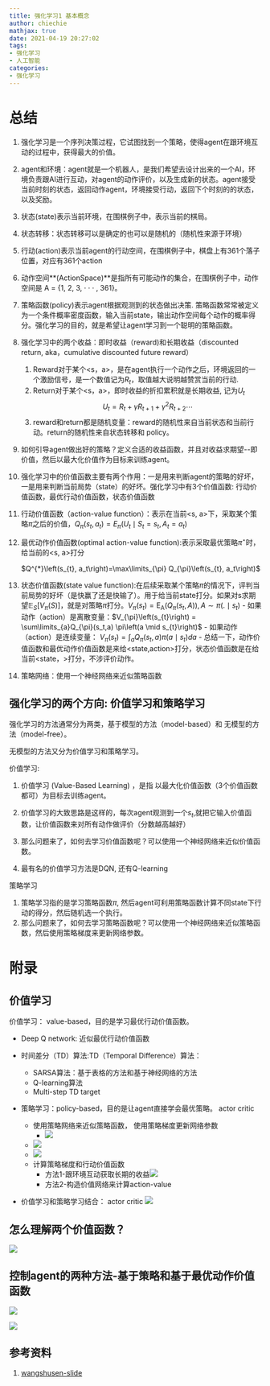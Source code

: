 ```yaml
---
title: 强化学习1 基本概念
author: chiechie
mathjax: true
date: 2021-04-19 20:27:02
tags:
- 强化学习
- 人工智能
categories:
- 强化学习
---
```




# 总结

1. 强化学习是一个序列决策过程，它试图找到一个策略，使得agent在跟环境互动的过程中，获得最大的价值。

2. agent和环境：agent就是一个机器人，是我们希望去设计出来的一个AI，环境负责跟AI进行互动，对agent的动作评价，以及生成新的状态。agent接受当前时刻的状态，返回动作agent，环境接受行动，返回下个时刻的的状态，以及奖励。

3. 状态(state)表示当前环境，在围棋例子中，表示当前的棋局。

4. 状态转移：状态转移可以是确定的也可以是随机的（随机性来源于环境）

5. 行动(action)表示当前agent的行动空间，在围棋例子中，棋盘上有361个落子位置，对应有361个action

6. 动作空间**(ActionSpace)**是指所有可能动作的集合，在围棋例子中，动作空间是 A = {1, 2, 3, · · · , 361}。

7. 策略函数(policy)表示agent根据观测到的状态做出决策. 策略函数常常被定义为一个条件概率密度函数，输入当前state，输出动作空间每个动作的概率得分。强化学习的目的，就是希望让agent学习到一个聪明的策略函数。

8. 强化学习中的两个收益：即时收益（reward)和长期收益（discounted return, aka，cumulative discounted future reward）
   1. Reward对于某个<s，a>，是在agent执行一个动作之后，环境返回的一个激励信号，是一个数值记为$R_t$，取值越大说明越赞赏当前的行动.
   2. Return对于某个<s，a>，即时收益的折扣累积就是长期收益, 记为$U_t$$$U_{t}=R_{t}+ \gamma R_{t+1}+\gamma ^{2} R_{t+2}  \cdots$$
   3. reward和return都是随机变量：reward的随机性来自当前状态和当前行动。return的随机性来自状态转移和 policy。
   
9. 如何引导agent做出好的策略？定义合适的收益函数，并且对收益求期望--即价值，然后以最大化价值作为目标来训练agent。

10. 强化学习中的价值函数主要有两个作用：一是用来判断agent的策略的好坏，一是用来判断当前局势（state）的好坏。强化学习中有3个价值函数: 行动价值函数，最优行动价值函数，状态价值函数
   1. 行动价值函数（action-value function）：表示在当前<s, a>下，采取某个策略$\pi$之后的价值，$Q_{\pi}\left(s_{t}, a_{t}\right)=E_{\pi}\left(U_{t} \mid S_{t}=s_{t}, A_{t}=a_{t}\right)$

   2. 最优动作价值函数(optimal  action-value function):表示采取最优策略$\pi^{\star}$时，给当前的<s, a>打分

      $Q^{*}\left(s_{t}, a_t\right)=\max\limits_{\pi} Q_{\pi}\left(s_{t}, a_t\right)$

   3. 状态价值函数(state value function):在后续采取某个策略$\pi$的情况下，评判当前局势的好坏（是快赢了还是快输了）。用于给当前state打分。如果对s求期望$\mathbb{E}_{S}\left[V_{\pi}(S)\right]$，就是对策略$\pi$打分。$V_{\pi}\left(s_{t}\right)=\operatorname{E_A}\left(Q_{\pi}\left(s_{t}, A\right)\right), A \sim \pi(.\mid s_t)$
     - 如果动作（action）是离散变量：$V_{\pi}\left(s_{t}\right) = \sum\limits_{a}Q_{\pi}(s_t,a) \pi\left(a \mid s_{t}\right)$
     - 如果动作（action）是连续变量： $V_{\pi}\left(s_{t}\right) = \int_{a} Q_{\pi} \left(s_{t}, a\right) \pi\left(a \mid s_{t} \right) da$
     - 总结一下，动作价值函数和最优动作价值函数是来给<state,action>打分，状态价值函数是在给当前<state，>打分，不涉评价动作。

11. 策略网络：使用一个神经网络来近似策略函数

   


## 强化学习的两个方向: 价值学习和策略学习



强化学习的方法通常分为两类，基于模型的方法（model-based）和 无模型的方法（model-free）。

无模型的方法又分为价值学习和策略学习。



价值学习:

1. 价值学习 (Value-Based Learning) ，是指 以最大化价值函数（3个价值函数都可）为目标去训练agent。

2. 价值学习的大致思路是这样的，每次agent观测到一个$s_t$,就把它输入价值函数，让价值函数来对所有动作做评价（分数越高越好）

3. 那么问题来了，如何去学习价值函数呢？可以使用一个神经网络来近似价值函数。
4. 最有名的价值学习方法是DQN, 还有Q-learning



策略学习

1. 策略学习指的是学习策略函数$\pi$, 然后agent可利用策略函数计算不同state下行动的得分，然后随机选一个执行。
2. 那么问题来了，如何去学习策略函数呢？可以使用一个神经网络来近似策略函数，然后使用策略梯度来更新网络参数。



#  附录

## 价值学习

价值学习： value-based，目的是学习最优行动价值函数。

- Deep Q network: 近似最优行动价值函数
- 时间差分（TD）算法:TD（Temporal Difference）算法：
    - SARSA算法：基于表格的方法和基于神经网络的方法
    - Q-learning算法
    - Multi-step TD target

- 策略学习：policy-based，目的是让agent直接学会最优策略。 actor critic
    - 使用策略网络来近似策略函数， 使用策略梯度更新网络参数
        -  ![](https://firebasestorage.googleapis.com/v0/b/firescript-577a2.appspot.com/o/imgs%2Fapp%2Frf_learning%2Frx6kfw7dc6.png?alt=media&token=22e1d520-3194-42b5-b624-e52034b62b4d)
    -  ![](https://firebasestorage.googleapis.com/v0/b/firescript-577a2.appspot.com/o/imgs%2Fapp%2Frf_learning%2FNC2bv9ZwlF.png?alt=media&token=8fb33ced-8383-42fe-8fee-4742d9abadc4)
    - ![](https://firebasestorage.googleapis.com/v0/b/firescript-577a2.appspot.com/o/imgs%2Fapp%2Frf_learning%2FV4DSavxJZ8.png?alt=media&token=408e1eb5-24f9-4fd9-bbf5-a7d20a53f7fb)
    - 计算策略梯度和行动价值函数
        - 方法1-跟环境互动获取长期的收益![](https://firebasestorage.googleapis.com/v0/b/firescript-577a2.appspot.com/o/imgs%2Fapp%2Frf_learning%2F8F3Gq0YTEB.png?alt=media&token=d6cd369f-ea76-41b0-84e1-66953c0d4e56)
        - 方法2-构造价值网络来计算action-value
- 价值学习和策略学习结合： actor critic ![](https://firebasestorage.googleapis.com/v0/b/firescript-577a2.appspot.com/o/imgs%2Fapp%2Frf_learning%2FQX2HjRc5gn.png?alt=media&token=18a877c8-f337-4c15-a9f5-7b3f410c8475)

## 怎么理解两个价值函数？

![](https://firebasestorage.googleapis.com/v0/b/firescript-577a2.appspot.com/o/imgs%2Fapp%2Frf_learning%2FDl41z9c-9y.png?alt=media&token=d5e65193-4372-4d43-b8c4-85237c20b61d)

## 控制agent的两种方法-基于策略和基于最优动作价值函数

![](https://firebasestorage.googleapis.com/v0/b/firescript-577a2.appspot.com/o/imgs%2Fapp%2Frf_learning%2FtnK44wspcQ.png?alt=media&token=259a4682-aa14-4b7d-8f55-e88d29cdb319)

![](https://firebasestorage.googleapis.com/v0/b/firescript-577a2.appspot.com/o/imgs%2Fapp%2Frf_learning%2FJf9FJZ0nSH.png?alt=media&token=8fb09202-0693-4658-9c45-d2bec3f8642c)

## 参考资料 

1. [wangshusen-slide](https://github.com/wangshusen/DRL/blob/master/Slides/1_Basics_1.pdf)
